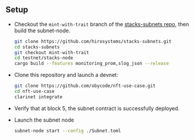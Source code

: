 ## Setup

* Checkout the `mint-with-trait` branch of the [stacks-subnets repo](https://github.com/hirosystems/stacks-subnets), then build the subnet-node.

  ```sh
  git clone https://github.com/hirosystems/stacks-subnets.git
  cd stacks-subnets
  git checkout mint-with-trait
  cd testnet/stacks-node
  cargo build --features monitoring_prom,slog_json --release
  ```

* Clone this repository and launch a devnet:

  ```sh
  git clone https://github.com/obycode/nft-use-case.git
  cd nft-use-case
  clarinet integrate
  ```

* Verify that at block 5, the subnet contract is successfully deployed.

* Launch the subnet node

  ```sh
  subnet-node start --config ./Subnet.toml
  ```
